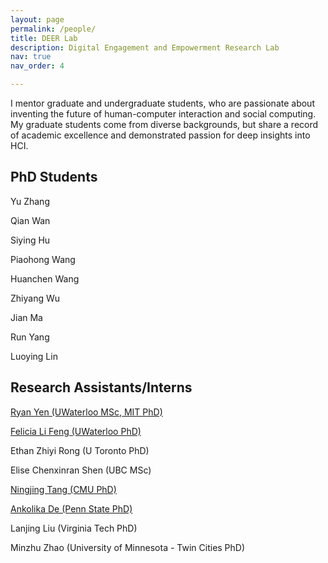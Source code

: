 ```yaml
---
layout: page
permalink: /people/
title: DEER Lab
description: Digital Engagement and Empowerment Research Lab
nav: true
nav_order: 4

---
```


I mentor graduate and undergraduate students, who are passionate about inventing the future of human-computer interaction and social computing. My graduate students come from diverse backgrounds, but share a record of academic excellence and demonstrated passion for deep insights into HCI.

## PhD Students

Yu Zhang

Qian Wan

Siying Hu

Piaohong Wang

Huanchen Wang

Zhiyang Wu

Jian Ma

Run Yang

Luoying Lin

## Research Assistants/Interns

[Ryan Yen (UWaterloo MSc, MIT PhD)](https://ryanyen2.github.io/)

[Felicia Li Feng (UWaterloo PhD)](https://felicia35.github.io/)

Ethan Zhiyi Rong (U Toronto PhD)

Elise Chenxinran Shen (UBC MSc)

[Ningjing Tang (CMU PhD)](https://ningjingtang.com/)

[Ankolika De (Penn State PhD)](https://sites.psu.edu/ankolikade/)

Lanjing Liu (Virginia Tech PhD)

Minzhu Zhao (University of Minnesota - Twin Cities PhD)


